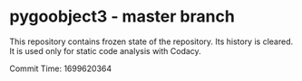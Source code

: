 # pygoobject3 - master branch

This repository contains frozen state of the repository.
Its history is cleared. It is used only for static code
analysis with Codacy.

Commit Time: 1699620364